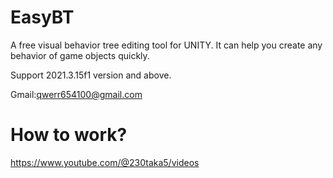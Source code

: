 # EasyBT

   A free visual behavior tree editing tool for UNITY.
   It can help you create any behavior of game objects quickly.
   
   Support 2021.3.15f1 version and above.
   
   Gmail:qwerr654100@gmail.com
   
   
   # How to work?
   https://www.youtube.com/@230taka5/videos
